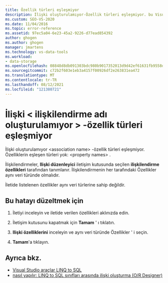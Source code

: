 ```yaml
---
title: Özellik türleri eşleşmiyor
description: İlişki oluşturulamıyor-Özellik türleri eşleşmiyor. bu Visual Studio Nesne İlişkisel Tasarımcısı (O/R Designer) iletisiyle ilgili bilgileri görüntüleyin.
ms.custom: SEO-VS-2020
ms.date: 11/04/2016
ms.topic: error-reference
ms.assetid: 97ec5a04-6e23-45a2-9226-d77ead854392
author: ghogen
ms.author: ghogen
manager: jmartens
ms.technology: vs-data-tools
ms.workload:
- data-storage
ms.openlocfilehash: 08848d8db091303bdc980b9017352013d9d42ef61631fb9558d91e538a0b470c
ms.sourcegitcommit: c72b2f603e1eb3a4157f00926df2e263831ea472
ms.translationtype: MT
ms.contentlocale: tr-TR
ms.lasthandoff: 08/12/2021
ms.locfileid: "121380721"
---
```

# <a name="cannot-create-an-association-ltassociation-namegt---property-types-do-not-match"></a>İlişki &lt; ilişkilendirme adı oluşturulamıyor &gt; -özellik türleri eşleşmiyor

İlişki oluşturulamıyor \<association name> -özellik türleri eşleşmiyor. Özelliklerin eşleşen türleri yok: \<property names> .

İlişkilendirmeler, **Ilişki düzenleyici** iletişim kutusunda seçilen **ilişkilendirme özellikleri** tarafından tanımlanır. İlişkilendirmenin her tarafındaki Özellikler aynı veri türünde olmalıdır.

İletide listelenen özellikler aynı veri türlerine sahip değildir.

## <a name="to-correct-this-error"></a>Bu hatayı düzeltmek için

1. İletiyi inceleyin ve iletide verilen özellikleri aklınızda edin.

2. İletişim kutusunu kapatmak için **Tamam** ' ı tıklatın.

3. **Ilişki özelliklerini** inceleyin ve aynı veri türünde Özellikler ' i seçin.

4. **Tamam**'a tıklayın.

## <a name="see-also"></a>Ayrıca bkz.

- [Visual Studio araçlar LINQ to SQL](../data-tools/linq-to-sql-tools-in-visual-studio2.md)
- [nasıl yapılır: LINQ to SQL sınıfları arasında ilişki oluşturma (O/R Designer)](../data-tools/how-to-create-an-association-relationship-between-linq-to-sql-classes-o-r-designer.md)